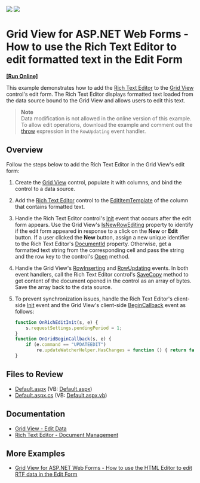 <!-- default badges list -->
[![](https://img.shields.io/badge/Open_in_DevExpress_Support_Center-FF7200?style=flat-square&logo=DevExpress&logoColor=white)](https://supportcenter.devexpress.com/ticket/details/T260978)
[![](https://img.shields.io/badge/📖_How_to_use_DevExpress_Examples-e9f6fc?style=flat-square)](https://docs.devexpress.com/GeneralInformation/403183)
<!-- default badges end -->
# Grid View for ASP.NET Web Forms - How to use the Rich Text Editor to edit formatted text in the Edit Form
<!-- run online -->
**[[Run Online]](https://codecentral.devexpress.com/t260978/)**
<!-- run online end -->

This example demonstrates how to add the [Rich Text Editor](https://docs.devexpress.com/AspNet/17721/components/rich-text-editor) to the [Grid View](https://docs.devexpress.com/AspNet/5823/components/grid-view) control's edit form. The Rich Text Editor displays formatted text loaded from the data source bound to the Grid View and allows users to edit this text.

> **Note**  
> Data modification is not allowed in the online version of this example. To allow edit operations, download the example and comment out the [throw](./CS/Default.aspx.cs#L97) expression in the `RowUpdating` event handler.

## Overview

Follow the steps below to add the Rich Text Editor in the Grid View's edit form:

1. Create the [Grid View](https://docs.devexpress.com/AspNet/DevExpress.Web.ASPxGridView) control, populate it with columns, and bind the control to a data source.

2. Add the [Rich Text Editor](https://docs.devexpress.com/AspNet/DevExpress.Web.ASPxRichEdit.ASPxRichEdit) control to the [EditItemTemplate](https://docs.devexpress.com/AspNet/DevExpress.Web.GridViewDataColumn.EditItemTemplate?p=netframework) of the column that contains formatted text.

3. Handle the Rich Text Editor control's [Init](https://learn.microsoft.com/en-us/dotnet/api/system.web.ui.control.init?view=netframework-4.8.1) event that occurs after the edit form appears. Use the Grid View's [IsNewRowEditing](https://docs.devexpress.com/AspNet/DevExpress.Web.ASPxGridView.IsNewRowEditing?p=netframework) property to identify if the edit form appeared in response to a click on the **New** or **Edit** button. If a user clicked the **New** button, assign a new unique identifier to the Rich Text Editor's [DocumentId](https://docs.devexpress.com/AspNet/DevExpress.Web.ASPxRichEdit.ASPxRichEdit.DocumentId?p=netframework) property. Otherwise, get a formatted text string from the corresponding cell and pass the string and the row key to the control's [Open](https://docs.devexpress.com/AspNet/DevExpress.Web.ASPxRichEdit.ASPxRichEdit.Open(System.String-DevExpress.XtraRichEdit.DocumentFormat-System.Func-System.Byte---)) method.

4. Handle the Grid View's [RowInserting](https://docs.devexpress.com/AspNet/DevExpress.Web.ASPxGridView.RowInserting?p=netframework) and [RowUpdating](https://docs.devexpress.com/AspNet/DevExpress.Web.ASPxGridView.RowUpdating?p=netframework) events. In both event handlers, call the Rich Text Editor control's [SaveCopy](https://docs.devexpress.com/AspNet/DevExpress.Web.ASPxRichEdit.ASPxRichEdit.SaveCopy(DevExpress.XtraRichEdit.DocumentFormat)) method to get content of the document opened in the control as an array of bytes. Save the array back to the data source.

5. To prevent synchronization issues, handle the Rich Text Editor's client-side [Init](https://docs.devexpress.com/AspNet/js-ASPxClientControlBase.Init) event and the Grid View's client-side [BeginCallback](https://docs.devexpress.com/AspNet/js-ASPxClientGridView.BeginCallback) event as follows:

    ```js
    function OnRichEditInit(s, e) {
        s.requestSettings.pendingPeriod = 1;
    }
    function OnGridBeginCallback(s, e) {
        if (e.command == "UPDATEEDIT")
            re.updateWatcherHelper.HasChanges = function () { return false; }
    }
    ```

## Files to Review

* [Default.aspx](./CS/Default.aspx) (VB: [Default.aspx](./VB/Default.aspx))
* [Default.aspx.cs](./CS/Default.aspx.cs) (VB: [Default.aspx.vb](./VB/Default.aspx.vb))

## Documentation

* [Grid View - Edit Data](https://docs.devexpress.com/AspNet/3712/components/grid-view/concepts/edit-data)
* [Rich Text Editor - Document Management](https://docs.devexpress.com/AspNet/401562/components/rich-text-editor/document-management)

## More Examples

* [Grid View for ASP.NET Web Forms - How to use the HTML Editor to edit RTF data in the Edit Form](https://www.devexpress.com/Support/Center/p/E4257)
